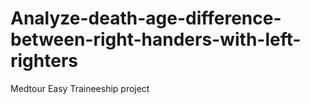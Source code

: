 # Analyze-death-age-difference-between-right-handers-with-left-righters
Medtour Easy Traineeship project
